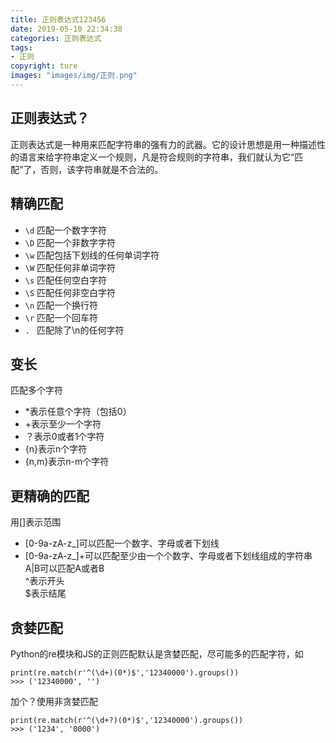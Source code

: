 ```yaml
---
title: 正则表达式123456
date: 2019-05-10 22:34:38
categories: 正则表达式
tags:
- 正则
copyright: ture
images: "images/img/正则.png"
---
```

## 正则表达式？
正则表达式是一种用来匹配字符串的强有力的武器。它的设计思想是用一种描述性的语言来给字符串定义一个规则，凡是符合规则的字符串，我们就认为它“匹配”了，否则，该字符串就是不合法的。
<!-- more -->
## 精确匹配
- <code>\d</code>  匹配一个数字字符
- <code>\D</code>  匹配一个非数字字符
- <code>\w</code>  匹配包括下划线的任何单词字符
- <code>\W</code>  匹配任何非单词字符
- <code>\s</code>  匹配任何空白字符
- <code>\S</code>  匹配任何非空白字符
- <code>\n</code>  匹配一个换行符
- <code>\r</code>  匹配一个回车符
- <code>. </code>  匹配除了\n的任何字符

## 变长
匹配多个字符
* *表示任意个字符（包括0）
* +表示至少一个字符
* ？表示0或者1个字符 
* {n}表示n个字符
* {n,m}表示n-m个字符

## 更精确的匹配
用[]表示范围
- [0-9a-zA-z\_]可以匹配一个数字、字母或者下划线
- [0-9a-zA-z\_]+可以匹配至少由一个个数字、字母或者下划线组成的字符串  
A|B可以匹配A或者B  
^表示开头  
$表示结尾

## 贪婪匹配
Python的re模块和JS的正则匹配默认是贪婪匹配，尽可能多的匹配字符，如
```
print(re.match(r'^(\d+)(0*)$','12340000').groups())
>>> ('12340000', '')
```
加个？使用非贪婪匹配
```
print(re.match(r'^(\d+?)(0*)$','12340000').groups())
>>> ('1234', '0000')
```



